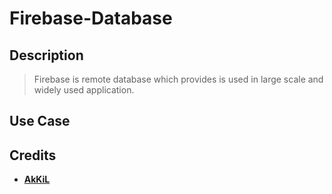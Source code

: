 # Firebase-Database

## Description

> Firebase is remote database which provides is used in large scale and widely used application.

## Use Case



## Credits

- [**AkKiL**](https://github.com/HeimanPictures/)

